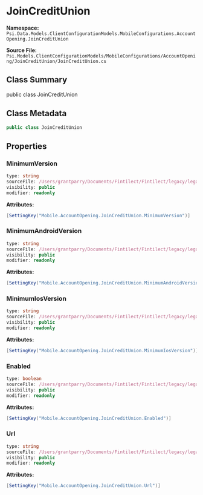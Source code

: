 # JoinCreditUnion

**Namespace:** `Psi.Data.Models.ClientConfigurationModels.MobileConfigurations.AccountOpening.JoinCreditUnion`

**Source File:** `Psi.Models.ClientConfigurationModels/MobileConfigurations/AccountOpening/JoinCreditUnion/JoinCreditUnion.cs`

## Class Summary

public class JoinCreditUnion

## Class Metadata

```typescript
public class JoinCreditUnion
```

## Properties

### MinimumVersion

```typescript
type: string
sourceFile: /Users/grantparry/Documents/Fintilect/Fintilect/legacy/legacy-apis/Psi.Models.ClientConfigurationModels/MobileConfigurations/AccountOpening/JoinCreditUnion/JoinCreditUnion.cs
visibility: public
modifier: readonly
```

**Attributes:**
```csharp
[SettingKey("Mobile.AccountOpening.JoinCreditUnion.MinimumVersion")]
```

### MinimumAndroidVersion

```typescript
type: string
sourceFile: /Users/grantparry/Documents/Fintilect/Fintilect/legacy/legacy-apis/Psi.Models.ClientConfigurationModels/MobileConfigurations/AccountOpening/JoinCreditUnion/JoinCreditUnion.cs
visibility: public
modifier: readonly
```

**Attributes:**
```csharp
[SettingKey("Mobile.AccountOpening.JoinCreditUnion.MinimumAndroidVersion")]
```

### MinimumIosVersion

```typescript
type: string
sourceFile: /Users/grantparry/Documents/Fintilect/Fintilect/legacy/legacy-apis/Psi.Models.ClientConfigurationModels/MobileConfigurations/AccountOpening/JoinCreditUnion/JoinCreditUnion.cs
visibility: public
modifier: readonly
```

**Attributes:**
```csharp
[SettingKey("Mobile.AccountOpening.JoinCreditUnion.MinimumIosVersion")]
```

### Enabled

```typescript
type: boolean
sourceFile: /Users/grantparry/Documents/Fintilect/Fintilect/legacy/legacy-apis/Psi.Models.ClientConfigurationModels/MobileConfigurations/AccountOpening/JoinCreditUnion/JoinCreditUnion.cs
visibility: public
modifier: readonly
```

**Attributes:**
```csharp
[SettingKey("Mobile.AccountOpening.JoinCreditUnion.Enabled")]
```

### Url

```typescript
type: string
sourceFile: /Users/grantparry/Documents/Fintilect/Fintilect/legacy/legacy-apis/Psi.Models.ClientConfigurationModels/MobileConfigurations/AccountOpening/JoinCreditUnion/JoinCreditUnion.cs
visibility: public
modifier: readonly
```

**Attributes:**
```csharp
[SettingKey("Mobile.AccountOpening.JoinCreditUnion.Url")]
```
